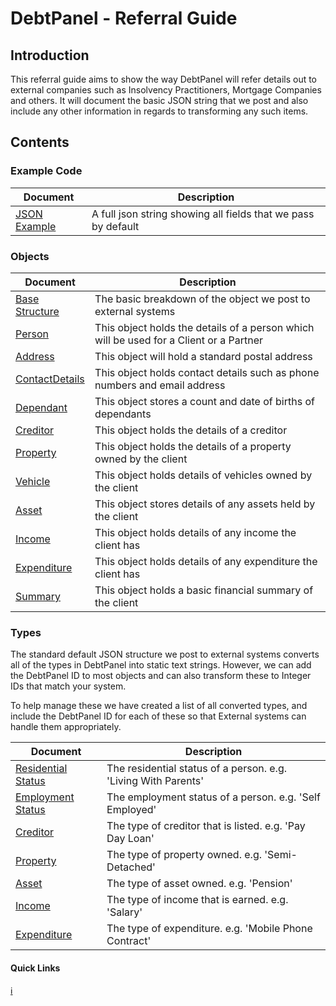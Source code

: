 # DebtPanel - Referral Guide

## Introduction

This referral guide aims to show the way DebtPanel will refer details out to
external companies such as Insolvency Practitioners, Mortgage Companies and others.
It will document the basic JSON string that we post and also include any other
information in regards to transforming any such items.

## Contents

### Example Code

Document | Description
-------- | -----------
[JSON Example](example.json) | A full json string showing all fields that we pass by default

### Objects

Document | Description
-------- | -----------
[Base Structure](objects/client.md) | The basic breakdown of the object we post to external systems
[Person](objects/person.md) | This object holds the details of a person which will be used for a Client or a Partner
[Address](objects/address.md) | This object will hold a standard postal address
[ContactDetails](objects/contact-details.md) | This object holds contact details such as phone numbers and email address
[Dependant](objects/dependant.md) | This object stores a count and date of births of dependants
[Creditor](objects/creditor.md) | This object holds the details of a creditor
[Property](objects/property.md) | This object holds the details of a property owned by the client
[Vehicle](objects/vehicle.md) | This object holds details of vehicles owned by the client
[Asset](objects/asset.md) | This object stores details of any assets held by the client
[Income](objects/income.md) | This object holds details of any income the client has
[Expenditure](objects/expenditure.md) | This object holds details of any expenditure the client has
[Summary](objects/summary.md) | This object holds a basic financial summary of the client

### Types

The standard default JSON structure we post to external systems converts all of the types in
DebtPanel into static text strings. However, we can add the DebtPanel ID to most objects and
can also transform these to Integer IDs that match your system.

To help manage these we have created a list of all converted types, and include the DebtPanel
ID for each of these so that External systems can handle them appropriately.

Document | Description
-------- | -----------
[Residential Status](types/residential-status.md) | The residential status of a person. e.g. 'Living With Parents'
[Employment Status](types/employment-status.md) | The employment status of a person. e.g. 'Self Employed'
[Creditor](types/creditor.md) | The type of creditor that is listed. e.g. 'Pay Day Loan'
[Property](types/property.md) | The type of property owned. e.g. 'Semi-Detached'
[Asset](types/asset.md) | The type of asset owned. e.g. 'Pension'
[Income](types/income.md) | The type of income that is earned. e.g. 'Salary'
[Expenditure](types/expenditure.md) | The type of expenditure. e.g. 'Mobile Phone Contract'

#### Quick Links

[:information_source:](../readme.md)